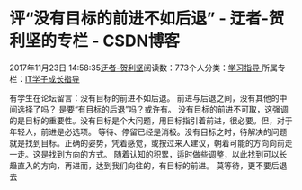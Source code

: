 
# 评“没有目标的前进不如后退” - 迂者-贺利坚的专栏 - CSDN博客

2017年11月23日 14:58:35[迂者-贺利坚](https://me.csdn.net/sxhelijian)阅读数：773个人分类：[学习指导																](https://blog.csdn.net/sxhelijian/article/category/1106461)
所属专栏：[IT学子成长指导](https://blog.csdn.net/column/details/itstudy.html)



有学生在论坛留言：没有目标的前进不如后退。
前进与后退之间，没有其他的中间选择了吗？
是要“有目标的后退”吗？或许有。
没有目标的前进不可取，这强调的是目标的重要性。没有目标是个大问题，用目标指引着前进，很必要。但，对于年轻人，前进是必选项。
等待、停留已经是消极。没有目标之时，待解决的问题就是找到目标。正确的姿势，凭着感觉，或按过来人建议，朝着可能的方向向前走一走。这是找到方向的方式。
随着认知的积累，适时做些调整，以此找到可以长趋直入的方向，再进而，达到我们向往的，有目标的前进。
莫等待，更不要后退去

